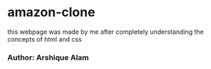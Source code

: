 # amazon-clone
this webpage was made by me after completely understanding the concepts of html and css
<br>
<h3>Author: Arshique Alam</h3>
